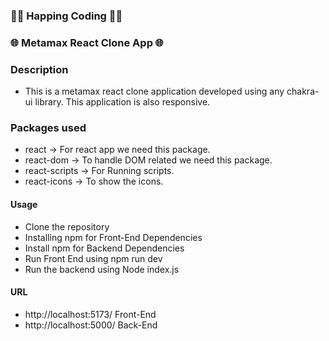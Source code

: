 ### 🤗🤗 Happing Coding 🤗🤗

### 🌐 Metamax React  Clone App 🌐

### Description

- This is a metamax react clone application developed using any chakra-ui library. This application is also responsive.



### Packages used

- react -> For react app we need this package.
- react-dom -> To handle DOM related we need this package.
- react-scripts -> For Running scripts.
- react-icons -> To show the icons.


#### Usage

- Clone the repository
- Installing npm for Front-End Dependencies
- Install npm for Backend Dependencies
- Run Front End using npm run dev
- Run the backend using Node index.js

#### URL

- http://localhost:5173/  Front-End
- http://localhost:5000/  Back-End